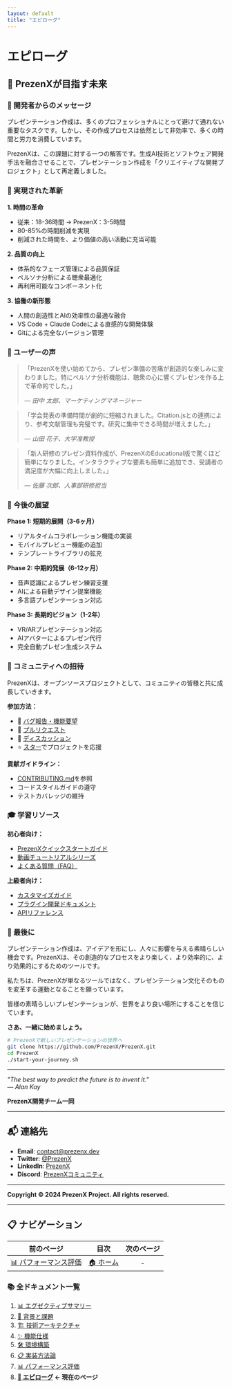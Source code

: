 ```yaml
---
layout: default
title: "エピローグ"
---
```


# エピローグ

## 🎯 PrezenXが目指す未来

### 💭 開発者からのメッセージ

プレゼンテーション作成は、多くのプロフェッショナルにとって避けて通れない重要なタスクです。しかし、その作成プロセスは依然として非効率で、多くの時間と労力を消費しています。

PrezenXは、この課題に対する一つの解答です。生成AI技術とソフトウェア開発手法を融合させることで、プレゼンテーション作成を「クリエイティブな開発プロジェクト」として再定義しました。

### 🚀 実現された革新

**1. 時間の革命**
- 従来：18-36時間 → PrezenX：3-5時間
- 80-85%の時間削減を実現
- 削減された時間を、より価値の高い活動に充当可能

**2. 品質の向上**
- 体系的なフェーズ管理による品質保証
- ペルソナ分析による聴衆最適化
- 再利用可能なコンポーネント化

**3. 協働の新形態**
- 人間の創造性とAIの効率性の最適な融合
- VS Code + Claude Codeによる直感的な開発体験
- Gitによる完全なバージョン管理

### 🌟 ユーザーの声

> 「PrezenXを使い始めてから、プレゼン準備の苦痛が創造的な楽しみに変わりました。特にペルソナ分析機能は、聴衆の心に響くプレゼンを作る上で革命的でした。」
> 
> *— 田中 太郎、マーケティングマネージャー*

> 「学会発表の準備時間が劇的に短縮されました。Citation.jsとの連携により、参考文献管理も完璧です。研究に集中できる時間が増えました。」
> 
> *— 山田 花子、大学准教授*

> 「新人研修のプレゼン資料作成が、PrezenXのEducational版で驚くほど簡単になりました。インタラクティブな要素も簡単に追加でき、受講者の満足度が大幅に向上しました。」
> 
> *— 佐藤 次郎、人事部研修担当*

### 🔮 今後の展望

**Phase 1: 短期的展開（3-6ヶ月）**
- リアルタイムコラボレーション機能の実装
- モバイルプレビュー機能の追加
- テンプレートライブラリの拡充

**Phase 2: 中期的発展（6-12ヶ月）**
- 音声認識によるプレゼン練習支援
- AIによる自動デザイン提案機能
- 多言語プレゼンテーション対応

**Phase 3: 長期的ビジョン（1-2年）**
- VR/ARプレゼンテーション対応
- AIアバターによるプレゼン代行
- 完全自動プレゼン生成システム

### 🤝 コミュニティへの招待

PrezenXは、オープンソースプロジェクトとして、コミュニティの皆様と共に成長していきます。

**参加方法：**
- 🐛 [バグ報告・機能要望](https://github.com/PrezenX/PrezenX/issues)
- 🔧 [プルリクエスト](https://github.com/PrezenX/PrezenX/pulls)
- 💬 [ディスカッション](https://github.com/PrezenX/PrezenX/discussions)
- ⭐ [スター](https://github.com/PrezenX/PrezenX)でプロジェクトを応援

**貢献ガイドライン：**
- [CONTRIBUTING.md](https://github.com/PrezenX/PrezenX/blob/main/CONTRIBUTING.md)を参照
- コードスタイルガイドの遵守
- テストカバレッジの維持

### 🎓 学習リソース

**初心者向け：**
- [PrezenXクイックスタートガイド](https://prezenx.dev/quickstart)
- [動画チュートリアルシリーズ](https://youtube.com/PrezenX)
- [よくある質問（FAQ）](https://prezenx.dev/faq)

**上級者向け：**
- [カスタマイズガイド](https://prezenx.dev/customization)
- [プラグイン開発ドキュメント](https://prezenx.dev/plugins)
- [APIリファレンス](https://prezenx.dev/api)

### 💌 最後に

プレゼンテーション作成は、アイデアを形にし、人々に影響を与える素晴らしい機会です。PrezenXは、その創造的なプロセスをより楽しく、より効率的に、より効果的にするためのツールです。

私たちは、PrezenXが単なるツールではなく、プレゼンテーション文化そのものを変革する運動となることを願っています。

皆様の素晴らしいプレゼンテーションが、世界をより良い場所にすることを信じています。

**さあ、一緒に始めましょう。**

```bash
# PrezenXで新しいプレゼンテーションの世界へ
git clone https://github.com/PrezenX/PrezenX.git
cd PrezenX
./start-your-journey.sh
```

---

*"The best way to predict the future is to invent it."*  
*— Alan Kay*

**PrezenX開発チーム一同**

---

## 📬 連絡先

- **Email**: contact@prezenx.dev
- **Twitter**: [@PrezenX](https://twitter.com/PrezenX)
- **LinkedIn**: [PrezenX](https://linkedin.com/company/prezenx)
- **Discord**: [PrezenXコミュニティ](https://discord.gg/prezenx)

---

**Copyright © 2024 PrezenX Project. All rights reserved.**

---

## 📋 ナビゲーション

| 前のページ | 目次 | 次のページ |
|:---:|:---:|:---:|
| [📊 パフォーマンス評価](07-performance-evaluation.md) | [🏠 ホーム](README.md) | - |

### 📚 全ドキュメント一覧
1. [📊 エグゼクティブサマリー](01-executive-summary.md)
2. [🎯 背景と課題](02-background-challenges.md)
3. [🏗️ 技術アーキテクチャ](03-technical-architecture.md)
4. [✨ 機能仕様](04-features-specifications.md)
5. [🛠️ 環境構築](05-environment-setup.md)
6. [📋 実装方法論](06-implementation-methodology.md)
7. [📊 パフォーマンス評価](07-performance-evaluation.md)
8. **[🌟 エピローグ](08-epilogue.md) ← 現在のページ**